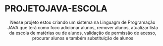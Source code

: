 # PROJETOJAVA-ESCOLA

<div align="center">Nesse projeto estou criando um sistema na Linguagm de Programação JAVA que terá como foco adicionar alunos, remover alunos, atualizar lista<br>
  da escola de matérias ou de alunos, validação de permissão de acesso, procurar alunos e também substituição de alunos</div>
